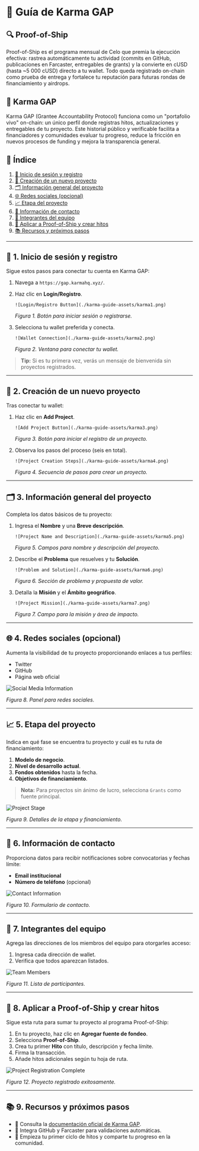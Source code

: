 # 📝 Guía de Karma GAP

## 🔍 Proof-of-Ship

Proof-of-Ship es el programa mensual de Celo que premia la ejecución efectiva: rastrea automáticamente tu actividad (commits en GitHub, publicaciones en Farcaster, entregables de grants) y la convierte en cUSD (hasta ~5 000 cUSD) directo a tu wallet. Todo queda registrado on-chain como prueba de entrega y fortalece tu reputación para futuras rondas de financiamiento y airdrops.

## 📘 Karma GAP

Karma GAP (Grantee Accountability Protocol) funciona como un "portafolio vivo" on-chain: un único perfil donde registras hitos, actualizaciones y entregables de tu proyecto. Este historial público y verificable facilita a financiadores y comunidades evaluar tu progreso, reduce la fricción en nuevos procesos de funding y mejora la transparencia general.

## 📑 Índice

1. [🚀 Inicio de sesión y registro](#-1-inicio-de-sesión-y-registro)
2. [📂 Creación de un nuevo proyecto](#-2-creación-de-un-nuevo-proyecto)
3. [🗂️ Información general del proyecto](#️-3-información-general-del-proyecto)
4. [🌐 Redes sociales (opcional)](#-4-redes-sociales-opcional)
5. [📈 Etapa del proyecto](#-5-etapa-del-proyecto)
6. [📧 Información de contacto](#-6-información-de-contacto)
7. [👥 Integrantes del equipo](#-7-integrantes-del-equipo)
8. [🔗 Aplicar a Proof-of-Ship y crear hitos](#-8-aplicar-a-proof-of-ship-y-crear-hitos)
9. [📚 Recursos y próximos pasos](#-9-recursos-y-próximos-pasos)

---

## 🚀 1. Inicio de sesión y registro

Sigue estos pasos para conectar tu cuenta en Karma GAP:

1. Navega a `https://gap.karmahq.xyz/`.
2. Haz clic en **Login/Registro**.

       ![Login/Registro Button](./karma-guide-assets/karma1.png)

   *Figura 1. Botón para iniciar sesión o registrarse.*
3. Selecciona tu wallet preferida y conecta.

       ![Wallet Connection](./karma-guide-assets/karma2.png)

   *Figura 2. Ventana para conectar tu wallet.*

> **Tip:** Si es tu primera vez, verás un mensaje de bienvenida sin proyectos registrados.

---

## 📂 2. Creación de un nuevo proyecto

Tras conectar tu wallet:

1. Haz clic en **Add Project**.

       ![Add Project Button](./karma-guide-assets/karma3.png)

   *Figura 3. Botón para iniciar el registro de un proyecto.*
2. Observa los pasos del proceso (seis en total).

       ![Project Creation Steps](./karma-guide-assets/karma4.png)

   *Figura 4. Secuencia de pasos para crear un proyecto.*

---

## 🗂️ 3. Información general del proyecto

Completa los datos básicos de tu proyecto:

1. Ingresa el **Nombre** y una **Breve descripción**.

       ![Project Name and Description](./karma-guide-assets/karma5.png)

   *Figura 5. Campos para nombre y descripción del proyecto.*
2. Describe el **Problema** que resuelves y tu **Solución**.

       ![Problem and Solution](./karma-guide-assets/karma6.png)

   *Figura 6. Sección de problema y propuesta de valor.*
3. Detalla la **Misión** y el **Ámbito geográfico**.

       ![Project Mission](./karma-guide-assets/karma7.png)

   *Figura 7. Campo para la misión y área de impacto.*

---

## 🌐 4. Redes sociales (opcional)

Aumenta la visibilidad de tu proyecto proporcionando enlaces a tus perfiles:

* Twitter
* GitHub
* Página web oficial

![Social Media Information](./karma-guide-assets/karma8.png)

*Figura 8. Panel para redes sociales.*

---

## 📈 5. Etapa del proyecto

Indica en qué fase se encuentra tu proyecto y cuál es tu ruta de financiamiento:

1. **Modelo de negocio**.
2. **Nivel de desarrollo actual**.
3. **Fondos obtenidos** hasta la fecha.
4. **Objetivos de financiamiento**.

> **Nota:** Para proyectos sin ánimo de lucro, selecciona `Grants` como fuente principal.

![Project Stage](./karma-guide-assets/karma9.png)

*Figura 9. Detalles de la etapa y financiamiento.*

---

## 📧 6. Información de contacto

Proporciona datos para recibir notificaciones sobre convocatorias y fechas límite:

* **Email institucional**
* **Número de teléfono** (opcional)

![Contact Information](./karma-guide-assets/karma10.png)

*Figura 10. Formulario de contacto.*

---

## 👥 7. Integrantes del equipo

Agrega las direcciones de los miembros del equipo para otorgarles acceso:

1. Ingresa cada dirección de wallet.
2. Verifica que todos aparezcan listados.

![Team Members](./karma-guide-assets/karma11.png)

*Figura 11. Lista de participantes.*

---

## 🔗 8. Aplicar a Proof-of-Ship y crear hitos

Sigue esta ruta para sumar tu proyecto al programa Proof-of-Ship:

1. En tu proyecto, haz clic en **Agregar fuente de fondeo**.
2. Selecciona **Proof-of-Ship**.
3. Crea tu primer **Hito** con título, descripción y fecha límite.
4. Firma la transacción.
5. Añade hitos adicionales según tu hoja de ruta.

![Project Registration Complete](./karma-guide-assets/karma12.png)

*Figura 12. Proyecto registrado exitosamente.*

---

## 📚 9. Recursos y próximos pasos

* 📖 Consulta la [documentación oficial de Karma GAP](https://docs.karmahq.xyz/).
* 🔗 Integra GitHub y Farcaster para validaciones automáticas.
* 🚀 Empieza tu primer ciclo de hitos y comparte tu progreso en la comunidad.





